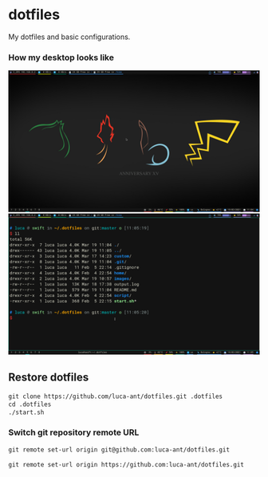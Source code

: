 # dotfiles
My dotfiles and basic configurations.

### How my desktop looks like 

<p align="center">
  <img width=1024 src="https://github.com/luca-ant/dotfiles/blob/master/images/desktop.png">
  <img width=1024 src="https://github.com/luca-ant/dotfiles/blob/master/images/terminal.png">
</p>

## Restore dotfiles

```
git clone https://github.com/luca-ant/dotfiles.git .dotfiles
cd .dotfiles
./start.sh
```

### Switch git repository remote URL
```
git remote set-url origin git@github.com:luca-ant/dotfiles.git
```

```
git remote set-url origin https://github.com:luca-ant/dotfiles.git
```
